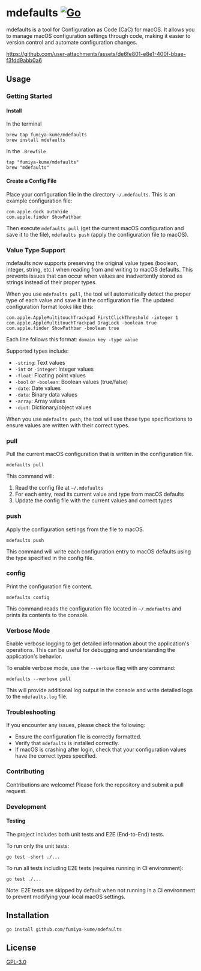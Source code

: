 # mdefaults [![Go](https://github.com/fumiya-kume/mdefaults/actions/workflows/go.yml/badge.svg)](https://github.com/fumiya-kume/mdefaults/actions/workflows/go.yml)

mdefaults is a tool for Configuration as Code (CaC) for macOS. It allows you to manage macOS configuration settings through code, making it easier to version control and automate configuration changes.

https://github.com/user-attachments/assets/de6fe801-e8e1-400f-bbae-f3fdd9abb0a6

## Usage

### Getting Started

#### Install

In the terminal
```
brew tap fumiya-kume/mdefaults
brew install mdefaults
```

In the `.Brewfile`
```
tap "fumiya-kume/mdefaults"
brew "mdefaults"
```

#### Create a Config File

Place your configuration file in the directory `~/.mdefaults`. This is an example configuration file:

```
com.apple.dock autohide
com.apple.finder ShowPathbar
```

Then execute `mdefaults pull` (get the current macOS configuration and save it to the file), `mdefaults push` (apply the configuration file to macOS).

### Value Type Support

mdefaults now supports preserving the original value types (boolean, integer, string, etc.) when reading from and writing to macOS defaults. This prevents issues that can occur when values are inadvertently stored as strings instead of their proper types.

When you use `mdefaults pull`, the tool will automatically detect the proper type of each value and save it in the configuration file. The updated configuration format looks like this:

```
com.apple.AppleMultitouchTrackpad FirstClickThreshold -integer 1
com.apple.AppleMultitouchTrackpad DragLock -boolean true
com.apple.finder ShowPathbar -boolean true
```

Each line follows this format: `domain key -type value`

Supported types include:
- `-string`: Text values
- `-int` or `-integer`: Integer values
- `-float`: Floating point values
- `-bool` or `-boolean`: Boolean values (true/false)
- `-date`: Date values
- `-data`: Binary data values
- `-array`: Array values
- `-dict`: Dictionary/object values

When you use `mdefaults push`, the tool will use these type specifications to ensure values are written with their correct types.

### pull

Pull the current macOS configuration that is written in the configuration file.

```
mdefaults pull
```

This command will:
1. Read the config file at `~/.mdefaults`
2. For each entry, read its current value and type from macOS defaults
3. Update the config file with the current values and correct types

### push

Apply the configuration settings from the file to macOS.

```
mdefaults push
```

This command will write each configuration entry to macOS defaults using the type specified in the config file.

### config

Print the configuration file content.

```
mdefaults config
```

This command reads the configuration file located in `~/.mdefaults` and prints its contents to the console.

### Verbose Mode

Enable verbose logging to get detailed information about the application's operations. This can be useful for debugging and understanding the application's behavior.

To enable verbose mode, use the `--verbose` flag with any command:

```
mdefaults --verbose pull
```

This will provide additional log output in the console and write detailed logs to the `mdefaults.log` file.

### Troubleshooting

If you encounter any issues, please check the following:
- Ensure the configuration file is correctly formatted.
- Verify that `mdefaults` is installed correctly.
- If macOS is crashing after login, check that your configuration values have the correct types specified.

### Contributing

Contributions are welcome! Please fork the repository and submit a pull request.

### Development

#### Testing
The project includes both unit tests and E2E (End-to-End) tests. 

To run only the unit tests:
```
go test -short ./...
```

To run all tests including E2E tests (requires running in CI environment):
```
go test ./...
```

Note: E2E tests are skipped by default when not running in a CI environment to prevent modifying your local macOS settings.

## Installation

```
go install github.com/fumiya-kume/mdefaults
```

## License

[GPL-3.0](LICENSE)

